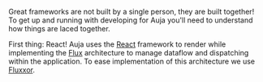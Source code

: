 Great frameworks are not built by a single person, they are built together! To get up and running with developing for Auja you'll need to understand
how things are laced together.

First thing: React! Auja uses the [React](http://facebook.github.io/react/) framework to render while implementing the [Flux](http://facebook.github.io/react/docs/flux-overview.html) architecture to manage dataflow and dispatching within the application. To ease implementation of this architecture we use [Fluxxor](http://fluxxor.com/).
